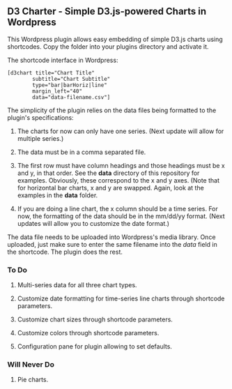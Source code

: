 ## D3 Charter - Simple D3.js-powered Charts in Wordpress

This Wordpress plugin allows easy embedding of simple D3.js charts using shortcodes. Copy the folder into your plugins directory and activate it.

The shortcode interface in Wordpress:

    [d3chart title="Chart Title" 
            subtitle="Chart Subtitle"
            type="bar|barHoriz|line"
            margin_left="40"
            data="data-filename.csv"]

The simplicity of the plugin relies on the data files being formatted to the plugin's specifications:

1. The charts for now can only have one series. (Next update will allow for multiple series.)

2. The data must be in a comma separated file.

3. The first row must have column headings and those headings must be x and y, in that order. See the **data** directory of this repository for examples. Obviously, these correspond to the x and y axes. (Note that for horizontal bar charts, x and y are swapped. Again, look at the examples in the **data** folder.

4. If you are doing a line chart, the x column should be a time series. For now, the formatting of the data should be in the mm/dd/yy format. (Next updates will allow you to customize the date format.)

The data file needs to be uploaded into Wordpress's media library. Once uploaded, just make sure to enter the same filename into the *data* field in the shortcode. The plugin does the rest.

### To Do

1. Multi-series data for all three chart types.

2. Customize date formatting for time-series line charts through shortcode parameters.

3. Customize chart sizes through shortcode parameters.

4. Customize colors through shortcode parameters.

5. Configuration pane for plugin allowing to set defaults.

### Will Never Do

1. Pie charts.
